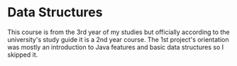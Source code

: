 # Data Structures

This course is from the 3rd year of my studies but officially according to the university's study guide it is a 2nd year course.
The 1st project's orientation was mostly an introduction to Java features and basic data structures so I skipped it.
